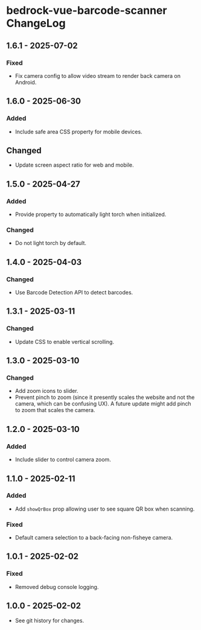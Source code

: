# bedrock-vue-barcode-scanner ChangeLog

## 1.6.1 - 2025-07-02

### Fixed
- Fix camera config to allow video stream to render back camera on Android.

## 1.6.0 - 2025-06-30

### Added
- Include safe area CSS property for mobile devices.

## Changed
- Update screen aspect ratio for web and mobile.

## 1.5.0 - 2025-04-27

### Added
- Provide property to automatically light torch when initialized.

### Changed
- Do not light torch by default.

## 1.4.0 - 2025-04-03

### Changed
- Use Barcode Detection API to detect barcodes.

## 1.3.1 - 2025-03-11

### Changed
- Update CSS to enable vertical scrolling.

## 1.3.0 - 2025-03-10

### Changed
- Add zoom icons to slider.
- Prevent pinch to zoom (since it presently scales the website and
  not the camera, which can be confusing UX). A future update
  might add pinch to zoom that scales the camera.

## 1.2.0 - 2025-03-10

### Added
- Include slider to control camera zoom.

## 1.1.0 - 2025-02-11

### Added
- Add `showQrBox` prop allowing user to see square QR box when scanning.

### Fixed
- Default camera selection to a back-facing non-fisheye camera.

## 1.0.1 - 2025-02-02

### Fixed
- Removed debug console logging.

## 1.0.0 - 2025-02-02

- See git history for changes.
